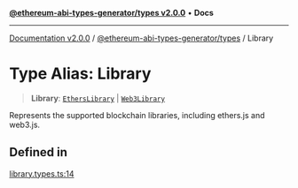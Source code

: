 [**@ethereum-abi-types-generator/types v2.0.0**](../README.md) • **Docs**

***

[Documentation v2.0.0](../../../packages.md) / [@ethereum-abi-types-generator/types](../README.md) / Library

# Type Alias: Library

> **Library**: [`EthersLibrary`](EthersLibrary.md) \| [`Web3Library`](Web3Library.md)

Represents the supported blockchain libraries, including ethers.js and web3.js.

## Defined in

[library.types.ts:14](https://github.com/niZmosis/ethereum-abi-types-generator/blob/51c0ac8a6ea35330201860f8469daa0efc6ae8f2/packages/types/src/library.types.ts#L14)
